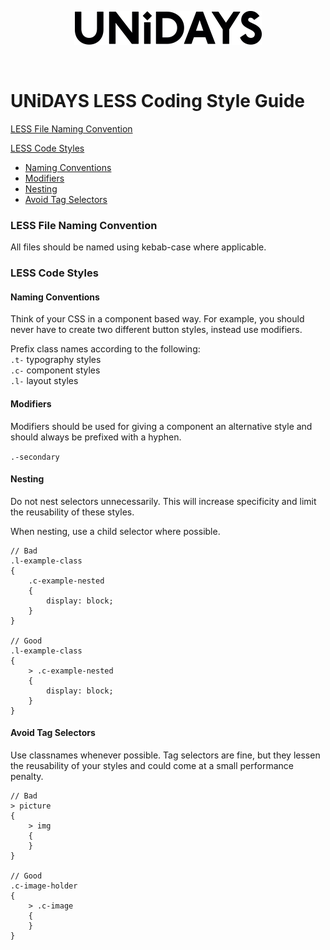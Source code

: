 <p align="center">
  <img src="../assets/UNiDAYS_Logo.png" />
</p>
<br/>

# UNiDAYS LESS Coding Style Guide

[LESS File Naming Convention](#less-file-naming-convention)

[LESS Code Styles](#LESS-code-styles)
  * [Naming Conventions](#naming-conventions)
  * [Modifiers](#modifiers)
  * [Nesting](#nesting)
  * [Avoid Tag Selectors](#avoid-tag-selectors)


### LESS File Naming Convention

All files should be named using kebab-case where applicable.


### LESS Code Styles

#### Naming Conventions
Think of your CSS in a component based way.
For example, you should never have to create two different button styles, instead use modifiers.

Prefix class names according to the following:<br> 
`.t-` typography styles<br>
`.c-` component styles<br>
`.l-` layout styles<br>

#### Modifiers

Modifiers should be used for giving a component an alternative style and should always be prefixed with a hyphen.

`.-secondary`

#### Nesting

Do not nest selectors unnecessarily. This will increase specificity and limit the reusability of these styles. 

When nesting, use a child selector where possible.

```
// Bad
.l-example-class
{
	.c-example-nested
	{
		display: block;
	}
}

// Good
.l-example-class
{
	> .c-example-nested
	{
		display: block;
	}
}

```

#### Avoid Tag Selectors

Use classnames whenever possible. Tag selectors are fine, but they lessen the reusability of your styles and could come at a small performance penalty.

```
// Bad
> picture
{
	> img
	{
	}
}

// Good
.c-image-holder
{
	> .c-image
	{
	}
}

```
